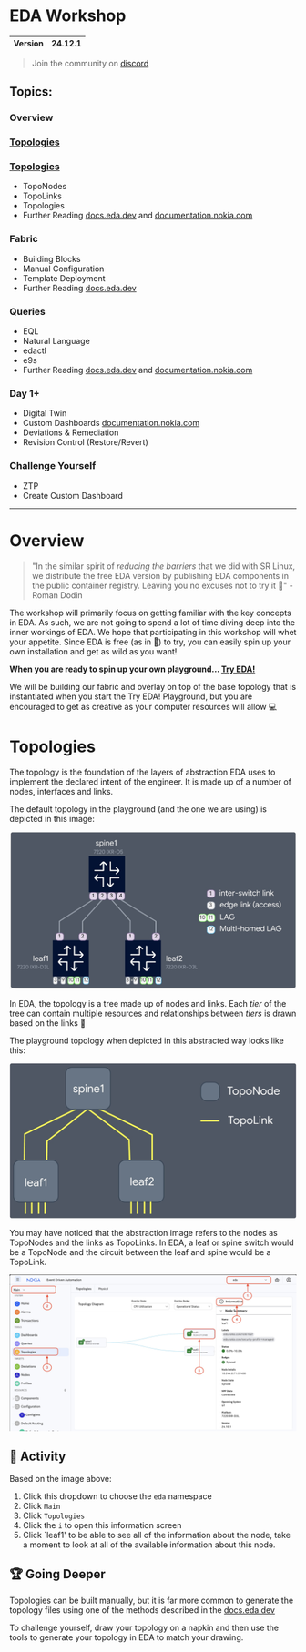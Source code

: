 # EDA Workshop 

| Version | 24.12.1 |
| ------- | ------- |

> Join the community on [discord](https://eda.dev/discord)

## Topics:

### Overview

### [Topologies](https://github.com/drewelliott/nokia-eda-workshop?tab=readme-ov-file#topologies-1)
### [Topologies](#topologies-2)
 - TopoNodes
 - TopoLinks
 - Topologies
 - Further Reading [docs.eda.dev](https://docs.eda.dev/user-guide/topologies/) and [documentation.nokia.com](https://documentation.nokia.com/eda/24-12/books/user/topologies.html)

### Fabric
 - Building Blocks
 - Manual Configuration
 - Template Deployment
 - Further Reading [docs.eda.dev](https://docs.eda.dev/apps/fabric/)

### Queries
 - EQL 
 - Natural Language
 - edactl
 - e9s
 - Further Reading [docs.eda.dev](https://docs.eda.dev/user-guide/queries/) and [documentation.nokia.com](https://documentation.nokia.com/eda/24-12/books/user/queries.html)

### Day 1+
 - Digital Twin
 - Custom Dashboards [documentation.nokia.com](https://documentation.nokia.com/eda/24-12/books/user/dashboard-designer.html)
 - Deviations & Remediation
 - Revision Control (Restore/Revert)

### Challenge Yourself
 - ZTP
 - Create Custom Dashboard

---

# Overview

> "In the similar spirit of _reducing the barriers_ that we did with SR Linux, we distribute the free EDA version by publishing EDA components in the public container registry. Leaving you no excuses not to try it :brain:" - Roman Dodin

The workshop will primarily focus on getting familiar with the key concepts in EDA. As such, we are not going to spend a lot of time diving deep into the inner workings of EDA. We hope that participating in this workshop will whet your appetite. Since EDA is free (as in :beer:) to try, you can easily spin up your own installation and get as wild as you want!

**When you are ready to spin up your own playground... [Try EDA!](https://docs.eda.dev/getting-started/try-eda/)**

We will be building our fabric and overlay on top of the base topology that is instantiated when you start the Try EDA! Playground, but you are encouraged to get as creative as your computer resources will allow 💻

# Topologies

The topology is the foundation of the layers of abstraction EDA uses to implement the declared intent of the engineer. It is made up of a number of nodes, interfaces and links. 

The default topology in the playground (and the one we are using) is depicted in this image:

![Playground Topology](images/topology_ss.jpg)

In EDA, the topology is a tree made up of nodes and links. Each *tier* of the tree can contain multiple resources and relationships between *tiers* is drawn based on the links 🌲

The playground topology when depicted in this abstracted way looks like this:

![Playground Topology Abstraction](images/toponodes_and_topolinks_ss.jpg)

You may have noticed that the abstraction image refers to the nodes as TopoNodes and the links as TopoLinks. In EDA, a leaf or spine switch would be a TopoNode and the circuit between the leaf and spine would be a TopoLink.

![EDA UI](images/topology_pane.jpg)

## :rocket: Activity 

Based on the image above:

1. Click this dropdown to choose the `eda` namespace
2. Click `Main`
3. Click `Topologies`
4. Click the `i` to open this information screen
5. Click `leaf1' to be able to see all of the information about the node, take a moment to look at all of the available information about this node.

## 🏆 Going Deeper

Topologies can be built manually, but it is far more common to generate the topology files using one of the methods described in the [docs.eda.dev](https://docs.eda.dev/user-guide/topologies/#topology-file)

To challenge yourself, draw your topology on a napkin and then use the tools to generate your topology in EDA to match your drawing.
